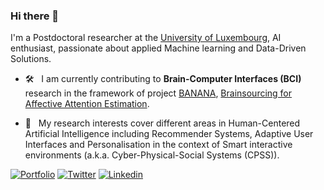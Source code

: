 ### Hi there 👋  

I'm a Postdoctoral researcher at the [University of Luxembourg](https://www.uni.lu/), AI enthusiast, passionate about applied Machine learning and Data-Driven Solutions.

* 🛠  &nbsp;	 I am currently contributing to <b>Brain-Computer Interfaces (BCI)</b> research in the framework of project [BANANA](https://wwwfr.uni.lu/recherche/fstm/dcs/projets_de_recherche/brainsourcing_for_affective_attention_estimation), [Brainsourcing for Affective Attention Estimation](https://project-banana.eu/).

* 🔎  &nbsp;	 My research interests cover different areas in Human-Centered Artificial Intelligence including Recommender Systems, Adaptive User Interfaces and Personalisation in the context of Smart interactive environments (a.k.a. Cyber-Physical-Social Systems (CPSS)).



[![Portfolio](https://img.shields.io/badge/Portfolio-BereketYILMA-Black?style=flat-square&logo=&link=https://surafelml.github.io)](https://bekyilma.github.io/)
[![Twitter](https://img.shields.io/badge/Twitter-Profile-black?style=flat-square&logo=twitter&link=https://twitter.com/surafelml)](https://twitter.com/bek_yilma)
[![Linkedin](https://img.shields.io/badge/Linkedin-Profile-black?style=flat-square&logo=Linkedin&logoColor=white&link=https://www.linkedin.com/in/surafelml/)](https://www.linkedin.com/in/bekyilma/)



